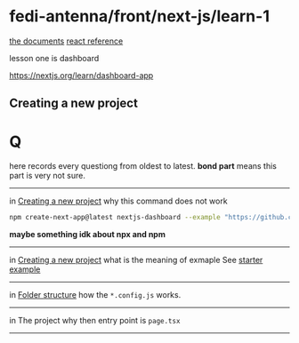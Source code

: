 # fedi-antenna/front/next-js/learn-1

[the documents](https://nextjs.org/docs)
[react reference](https://react.dev/reference/react)

lesson one is dashboard

https://nextjs.org/learn/dashboard-app

## Creating a new project





# Q

here records every questiong from oldest to latest.
**bond part** means this part is very not sure.

----

in [Creating a new project](./README.md#creating-a-new-project)
why this command does not work
```sh
npm create-next-app@latest nextjs-dashboard --example "https://github.com/vercel/next-learn/tree/main/dashboard/starter-example"
```
**maybe something idk about npx and npm**

----

in [Creating a new project](./README.md#creating-a-new-project)
what is the meaning of exmaple
See [starter example](https://github.com/vercel/next-learn/tree/main/dashboard/starter-example)

----

in [Folder structure](./next.js.md#folder-structure)
how the `*.config.js` works.

----

in The project
why then entry point is `page.tsx`

----

